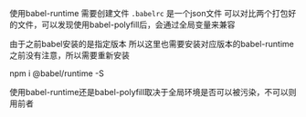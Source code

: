 使用babel-runtime
需要创建文件 `.babelrc` 是一个json文件
可以对比两个打包好的文件，可以发现使用babel-polyfill后，会通过全局变量来兼容

由于之前babel安装的是指定版本
所以这里也需要安装对应版本的babel-runtime
之前没有注意，所以需要重新安装

npm i @babel/runtime -S

使用babel-runtime还是babel-polyfill取决于全局环境是否可以被污染，不可以则用前者